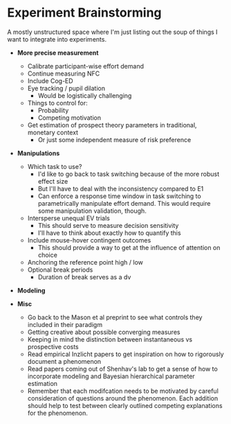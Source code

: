 # Experiment Brainstorming

A mostly unstructured space where I'm just listing out the soup of things I want to
integrate into experiments.

* **More precise measurement**
    * Calibrate participant-wise effort demand
    * Continue measuring NFC
    * Include Cog-ED
    * Eye tracking / pupil dilation
        * Would be logistically challenging
    * Things to control for:
        * Probability
        * Competing motivation
    * Get estimation of prospect theory parameters in traditional, monetary context
        * Or just some independent measure of risk preference


* **Manipulations**
    * Which task to use?
        * I'd like to go back to task switching because of the more robust effect size
        * But I'll have to deal with the inconsistency compared to E1
        * Can enforce a response time window in task switching to parametrically
            manipulate effort demand. This would require some manipulation validation,
            though.
    * Intersperse unequal EV trials
        * This should serve to measure decision sensitivity
        * I'll have to think about exactly how to quantify this
    * Include mouse-hover contingent outcomes
        * This should provide a way to get at the influence of attention on choice
    * Anchoring the reference point high / low
    * Optional break periods
        * Duration of break serves as a dv

* **Modeling**


* **Misc**
    * Go back to the Mason et al preprint to see what controls they included in their
        paradigm
    * Getting creative about possible converging measures
    * Keeping in mind the distinction between instantaneous vs prospective costs
    * Read empirical Inzlicht papers to get inspiration on how to rigorously document a
        phenomenon
    * Read papers coming out of Shenhav's lab to get a sense of how to incorporate
        modeling and Bayesian hierarchical parameter estimation
    * Remember that each modifcation needs to be motivated by careful consideration of
        questions around the phenomenon. Each addition should help to test between clearly
        outlined competing explanations for the phenomenon.
